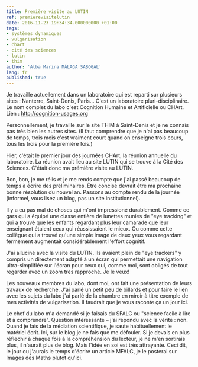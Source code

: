 ```yaml
---
title: Première visite au LUTIN
ref: premierevisitelutin
date: 2016-11-23 19:34:34.000000000 +01:00
tags:
- systèmes dynamiques
- vulgarisation
- chart
- cité des sciences
- lutin
- thim
author: 'Alba Marina MÁLAGA SABOGAL'
lang: fr
published: true
---
```


Je travaille actuellement dans un laboratoire qui est reparti sur plusieurs sites : Nanterre, Saint-Denis, Paris… C'est un laboratoire pluri-disciplinaire. Le nom complet du labo c'est Cognition Humaine et Artificielle ou CHArt. Lien : http://cognition-usages.org

Personnellement, je travaille sur le site THIM à Saint-Denis et je ne connais pas très bien les autres sites. (Il faut comprendre que je n'ai pas beaucoup de temps, trois mois c'est vraiment court quand on enseigne trois cours, tous les trois pour la première fois.)

Hier, c'était le premier jour des journées CHArt, la réunion annuelle du laboratoire. La réunion avait lieu au site LUTIN qui se trouve à la Cité des Sciences. C'était donc ma prémière visite au LUTIN.

Bon, bon, je me rélis et je me rends compte que j'ai passé beaucoup de temps à écrire des préliminaires. Être concise devrait être ma prochaine bonne résolution du nouvel an. Passons au compte rendu de la journée (informel, vous lisez un blog, pas un site institutionnel).

Il y a eu pas mal de choses qui m'ont impressioné durablement. Comme ce gars qui a équipé une classe entière de lunettes munies de "eye tracking" et qui a trouvé que les enfants regardant plus leur camarade que leur enseignant étaient ceux qui réussissaient le mieux. Ou comme cette collègue qui a trouvé qu'une simple image de deux yeux vous regardant fermement augmentait considérablement l'effort cognitif.

J'ai alluciné avec la visite du LUTIN. Ils avaient plein de "eye trackers" y compris un directement adapté à un écran qui permettait une navigation ultra-simplifiée sur l'écran pour ceux qui, comme moi, sont obligés de tout regarder avec un zoom très rapproché. Je le veux!

Les nouveaux membres du labo, dont moi, ont fait une présentation de leurs travaux de recherche. J'ai parlé un petit peu de billards et pour faire le lien avec les sujets du labo j'ai parlé de la chambre en miroir à titre exemple de mes activités de vulgarisation. Il faudrait que je vous raconte ça un jour ici.

Le chef du labo m'a demandé si je faisais du SFALC ou "science facile à lire et à comprendre". Question intéressante – j'ai répondu avec la vérité : non. Quand je fais de la médiation scientifique, je saute habituellement le matériel écrit. Ici, sur le blog je ne fais que me défouler. Si je devais en plus réflechir à chaque fois à la compréhension du lecteur, je ne m'en sortirais plus, il n'aurait plus de blog. Mais l'idée en soi est très attrayante. Ceci dit, le jour ou j'aurais le temps d'écrire un article MFALC, je le posterai sur Images des Maths plutôt qu'ici.
